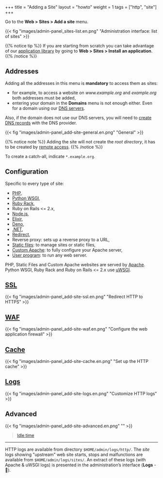 +++
title = "Adding a Site"
layout = "howto"
weight = 1
tags = ["http", "site"]
+++

Go to the **Web > Sites > Add a site** menu.

{{< fig "images/admin-panel_sites-list.en.png" "Administration interface: list of sites" >}}

{{% notice tip %}}
If you are starting from scratch you can take advantage of our [application library](marketplace) by going to **Web > Sites > Install an application**.
{{% /notice %}}

## Addresses
Adding all the addresses in this menu is **mandatory** to access them as sites:
- for example, to access a website on *www\.example.org* and *example.org* both addresses must be added,
- entering your domain in the **Domains** menu is not enough either. Even for a domain using our [DNS servers](domains#dns-management).

Also, if the domain does not use our DNS servers, you will need to [create DNS records](sites/use-external-addresses) with the DNS provider.

{{< fig "images/admin-panel_add-site-general.en.png" "General" >}}

{{% notice note %}}
Adding the site will not create the *root directory*, it has to be created by [remote access](remote-access).
{{% /notice %}}

To create a catch-all, indicate `*.example.org`.

## Configuration
Specific to every type of site:

- [PHP](languages/php),
- [Python WSGI](languages/python),
- [Ruby Rack](languages/ruby),
- Ruby on Rails <= 2.x,
- [Node.js](languages/nodejs),
- [Elixir](languages/elixir),
- [Deno](languages/deno),
- [.NET](languages/dotnet),
- [Redirect](sites/redirect),
- Reverse proxy: sets up a reverse proxy to a URL,
- [Static files](sites/static-files): to manage sites or static files,
- [Custom Apache](sites/apache-custom): to fully configure your Apache server,
- [User program](sites/user-program): to run any web server.

PHP, Static Files and Custom Apache websites are served by [Apache](https://httpd.apache.org/). Python WSGI, Ruby Rack and Ruby on Rails <= 2.x use [uWSGI](https://uwsgi-docs.readthedocs.io/en/latest/).

## [SSL](security/ssl-tls/redirect-http-to-https)
{{< fig "images/admin-panel_add-site-ssl.en.png" "Redirect HTTP to HTTPS" >}}

## [WAF](sites/waf)
{{< fig "images/admin-panel_add-site-waf.en.png" "Configure the web application firewall" >}}

## [Cache](sites/http-cache)
{{< fig "images/admin-panel_add-site-cache.en.png" "Set up the HTTP cache" >}}

## [Logs](sites/formatting-http-logs)
{{< fig "images/admin-panel_add-site-logs.en.png" "Customize HTTP logs" >}}

## Advanced
{{< fig "images/admin-panel_add-site-advanced.en.png" "" >}}

> [Idle time](sites/misc#idle-time)

---

HTTP logs are available from directory `$HOME/admin/logs/http/`. The *site* logs showing "upstream" web site starts, stops and malfunctions are available from `$HOME/admin/logs/sites/`. An extract of these logs (with Apache & uWSGI logs) is presented in the administration’s interface (**Logs** - 📄).
